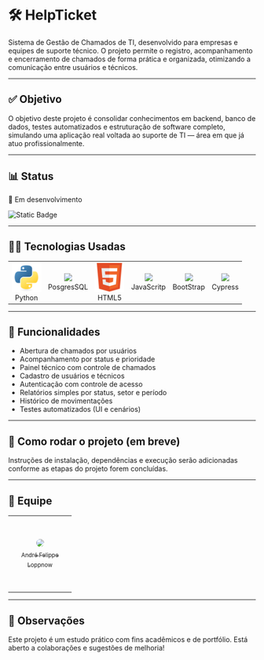 # 🛠️ HelpTicket

Sistema de Gestão de Chamados de TI, desenvolvido para empresas e equipes de suporte técnico. O projeto permite o registro, acompanhamento e encerramento de chamados de forma prática e organizada, otimizando a comunicação entre usuários e técnicos.

---

## ✅ Objetivo
O objetivo deste projeto é consolidar conhecimentos em backend, banco de dados, testes automatizados e estruturação de software completo, simulando uma aplicação real voltada ao suporte de TI — área em que já atuo profissionalmente.

---

## 📊 Status
🚧 Em desenvolvimento

![Static Badge](https://img.shields.io/badge/STATUS_DO_PROJETO-EM%20DESENVOLVIMENTO-BLUE)

---

## 👨‍💻 Tecnologias Usadas
<div align="center">
  <table>
    <tr>
      <td align="center">
        <img src="https://raw.githubusercontent.com/devicons/devicon/master/icons/python/python-original.svg" width="60"><br>Python
      </td>
      <td align="center">
        <img src="https://cdn.jsdelivr.net/gh/devicons/devicon@latest/icons/postgresql/postgresql-original-wordmark.svg" width="60"><br>PosgresSQL
      </td>
      <td align="center">
        <img src="https://raw.githubusercontent.com/devicons/devicon/master/icons/html5/html5-original.svg" width="60"><br>HTML5
      </td>
       <td align="center">
        <img src="https://img.icons8.com/?size=100&id=108784&format=png&color=000000" width="60"><br>JavaScritp
      </td>
        <td align="center">
        <img src="https://camo.githubusercontent.com/ecd695fb1ffadab6633f9fcdffaeebc58f3cca722260f0dec7dc607bd9d0e740/68747470733a2f2f676574626f6f7473747261702e636f6d2f646f63732f352e322f6173736574732f6272616e642f626f6f7473747261702d6c6f676f2d736861646f772e706e67" width="60"><br>BootStrap
      </td>
      <td align="center">
        <img src="https://avatars.githubusercontent.com/u/8908513?s=200&v=4" width="60"><br>Cypress
      </td>
    </tr>
  </table>
</div>

---

## 🧠 Funcionalidades
- Abertura de chamados por usuários
- Acompanhamento por status e prioridade
- Painel técnico com controle de chamados
- Cadastro de usuários e técnicos
- Autenticação com controle de acesso
- Relatórios simples por status, setor e período
- Histórico de movimentações
- Testes automatizados (UI e cenários)

---

## 📎 Como rodar o projeto (em breve)
Instruções de instalação, dependências e execução serão adicionadas conforme as etapas do projeto forem concluídas.

---

## 🎎 Equipe
<div align="center">
  <table>
    <tr>
      <td align="center" valign="middle" style="width: 115px; height: 150px;">
        <a href="https://github.com/AndreLoppnow">
          <img src="https://avatars.githubusercontent.com/u/129698712?v=4" width="115" style="border-radius: 50%;"><br>
          <sub>André Felippe Loppnow</sub>
        </a>
      </td>
    </tr>
  </table>
</div>

---

## 📌 Observações
Este projeto é um estudo prático com fins acadêmicos e de portfólio. Está aberto a colaborações e sugestões de melhoria!
